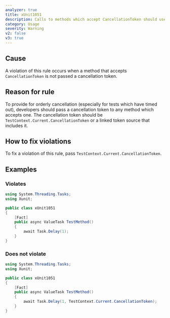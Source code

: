 ```yaml
---
analyzer: true
title: xUnit1051
description: Calls to methods which accept CancellationToken should use TestContext.Current.CancellationToken
category: Usage
severity: Warning
v2: false
v3: true
---
```


## Cause

A violation of this rule occurs when a method that accepts `CancellationToken` is not passed a cancellation token.

## Reason for rule

To provide for orderly cancellation (especially for tests which have timed out), developers should pass a cancellation
token to any method which accepts one. The cancellation token should be `TestContext.Current.CancellationToken` or a
linked token source that includes it.

## How to fix violations

To fix a violation of this rule, pass `TestContext.Current.CancellationToken`.

## Examples

### Violates

```csharp
using System.Threading.Tasks;
using Xunit;

public class xUnit1051
{
    [Fact]
    public async ValueTask TestMethod()
    {
        await Task.Delay(1);
    }
}
```

### Does not violate

```csharp
using System.Threading.Tasks;
using Xunit;

public class xUnit1051
{
    [Fact]
    public async ValueTask TestMethod()
    {
        await Task.Delay(1, TestContext.Current.CancellationToken);
    }
}
```
